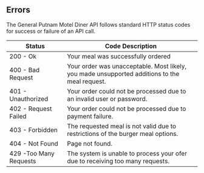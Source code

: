 ## Errors  

The General Putnam Motel Diner API follows standard HTTP status codes for success or failure of an API call.    

|Status | Code Description|
| --- | --- |
|200 - Ok |Your meal was successfully ordered|
| 400 - Bad Request | Your order was unacceptable. Most likely, you made unsupported additions to the meal request.|
| 401 - Unauthorized | Your order could not be processed due to an invalid user or password. |
| 402 - Request Failed | Your order could not be processed due to payment failure. |
| 403 - Forbidden | The requested meal is not valid due to restrictions of the burger meal options. | 
| 404 - Not Found |  Page not found. |
| 429 -Too Many Requests | The system is unable to process your ofer due to receiving too many requests. | 
